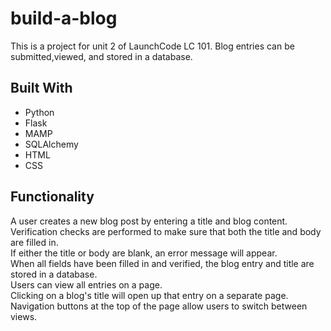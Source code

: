 # build-a-blog

This is a project for unit 2 of LaunchCode LC 101.  Blog entries can be submitted,viewed, and stored in a database.

## Built With
* Python
* Flask
* MAMP
* SQLAlchemy
* HTML
* CSS

## Functionality
   
A user creates a new blog post by entering a title and blog content.  
Verification checks are performed to make sure that both the title and body are filled in.  
If either the title or body are blank, an error message will appear.  
When all fields have been filled in and verified, the blog entry and title are stored in a database.   
Users can view all entries on a page.  
Clicking on a blog's title will open up that entry on a separate page.  
Navigation buttons at the top of the page allow users to switch between views.  
